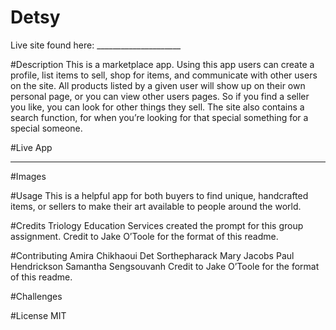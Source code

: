 # Detsy

Live site found here: _____________________

#Description
This is a marketplace app. Using this app users can create a profile, list items to sell, shop for items, and communicate with other users on the site. All products listed by a given user will show up on their own personal page, or you can view other users pages. So if you find a seller you like, you can look for other things they sell. The site also contains a search function, for when you’re looking for that special something for a special someone.


#Live App
_____________________________

#Images


#Usage
This is a helpful app for both buyers to find unique, handcrafted items, or sellers to make their art available to people around the world.

#Credits
Triology Education Services created the prompt for this group assignment. Credit to Jake O’Toole for the format of this readme.

#Contributing
Amira Chikhaoui
Det Sorthepharack
Mary Jacobs
Paul Hendrickson
Samantha Sengsouvanh 
 Credit to Jake O’Toole for the format of this readme.

#Challenges


#License
MIT
